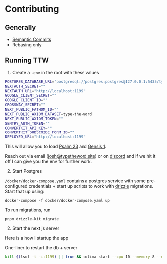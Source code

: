 # Contributing

## Generally

- [Semantic Commits](https://www.conventionalcommits.org/en/v1.0.0/)
- Rebasing only

## Running TTW

1. Create a `.env` in the root with these values

```bash
POSTGRES_DATABASE_URL='postgresql://postgres:postgres@127.0.0.1:5435/type-the-word'
NEXTAUTH_SECRET=""
NEXTAUTH_URL="http://localhost:1199"
GOOGLE_CLIENT_SECRET=""
GOOGLE_CLIENT_ID=""
CROSSWAY_SECRET=""
NEXT_PUBLIC_FATHOM_ID=""
NEXT_PUBLIC_AXIOM_DATASET=type-the-word
NEXT_PUBLIC_AXIOM_TOKEN=""
SENTRY_AUTH_TOKEN=""
CONVERTKIT_API_KEY=""
CONVERTKIT_SUBSCRIBE_FORM_ID=""
DEPLOYED_URL="http://localhost:1199"
```

This will allow you to load [Psalm 23](http://localhost:1199/passage/psalm_23) and [Gensis 1](http://localhost:1199/passage/genesis_1).

Reach out via email (josh@typetheword.site) or on [discord](https://discord.com/invite/a9eYv4sgWp) and if we hit it off I can give you the env for further work.

2. Start Postgres

`/docker/docker-compose.yaml` contains a postgres service with some pre-configured credentials + start up scripts to work with [drizzle](https://orm.drizzle.team/) migrations. Start that up using:

```
docker-compose -f docker/docker-compose.yaml up
```


To run migrations, run
```
pnpm drizzle-kit migrate
```


2. Start the next js server

Here is a how I startup the app


One-liner to restart the db + server

```bash
kill $(lsof -t -i:1199) || true && colima start --cpu 10 --memory 8 --disk 10 && docker compose --project-directory ./docker up -d && pnpm dev -p 1199
```

